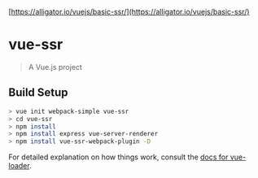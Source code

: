 [https://alligator.io/vuejs/basic-ssr/](https://alligator.io/vuejs/basic-ssr/)

# vue-ssr

> A Vue.js project

## Build Setup

``` bash
> vue init webpack-simple vue-ssr
> cd vue-ssr
> npm install
> npm install express vue-server-renderer
> npm install vue-ssr-webpack-plugin -D

```

For detailed explanation on how things work, consult the
[docs for vue-loader](http://vuejs.github.io/vue-loader).
